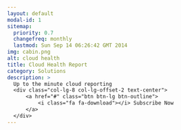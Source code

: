 ```yaml
---
layout: default
modal-id: 1
sitemap:
  priority: 0.7
  changefreq: monthly
  lastmod: Sun Sep 14 06:26:42 GMT 2014
img: cabin.png
alt: cloud health
title: Cloud Health Report
category: Solutions 
description: >
  Up to the minute cloud reporting
  <div class="col-lg-8 col-lg-offset-2 text-center">
      <a href="#" class="btn btn-lg btn-outline">
          <i class="fa fa-download"></i> Subscribe Now
      </a>
  </div>
---
```

